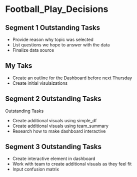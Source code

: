 # Football_Play_Decisions

## Segment 1 Outstanding Tasks

* Provide reason why topic was selected 
* List questions we hope to answer with the data 
* Finalize data source

## My Taks

* Create an outline for the Dashboard before next Thursday 
* Create initial visulaizations 


## Segment 2 Outstanding Tasks 

Outstanding Tasks

* Create additional visuals using simple_df
* Create additional visuals using team_summary
* Research how to make dashboard interactive 


## Segment 3 Outstanding Tasks

* Create interactive element in dashboard
* Work with team to create additional visuals as they feel fit
* Input confusion matrix
